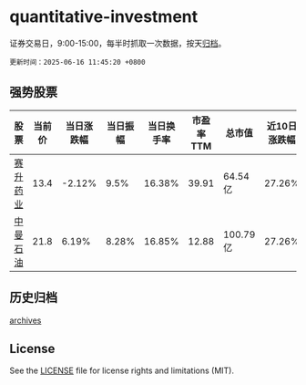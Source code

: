 # quantitative-investment

证券交易日，9:00-15:00，每半时抓取一次数据，按天[归档](archives)。

`更新时间：2025-06-16 11:45:20 +0800`

## 强势股票

|股票|当前价|当日涨跌幅|当日振幅|当日换手率|市盈率TTM|总市值|近10日涨跌幅|
|----|----|----|----|----|----|----|----|
|[赛升药业](https://xueqiu.com/S/SZ300485)|13.4|-2.12%|9.5%|16.38%|39.91|64.54亿|27.26%|
|[中曼石油](https://xueqiu.com/S/SH603619)|21.8|6.19%|8.28%|16.85%|12.88|100.79亿|27.26%|

## 历史归档

[archives](archives)

## License

See the [LICENSE](LICENSE) file for license rights and limitations (MIT).